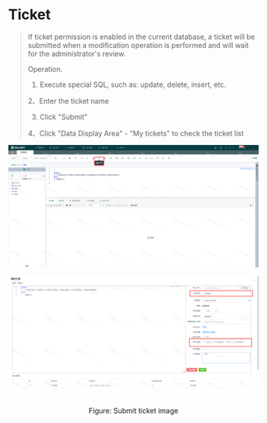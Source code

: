 # Ticket

> If ticket permission is enabled in the current database, a ticket will be submitted when a modification operation is performed and will wait for the administrator's review.
>
> Operation.
>
> 1. Execute special SQL, such as: update, delete, insert, etc.
>
> 2、Enter the ticket name
>
> 3. Click "Submit"
>
> 4、Click "Data Display Area" - "My tickets" to check the ticket list

![tickets](./img/ticket1.png)

![tickets](./img/ticket2.png)

<center>Figure: Submit ticket image</center>

